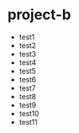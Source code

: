 # project-b

- test1
- test2
- test3
- test4
- test5
- test6
- test7
- test8
- test9
- test10
- test11
